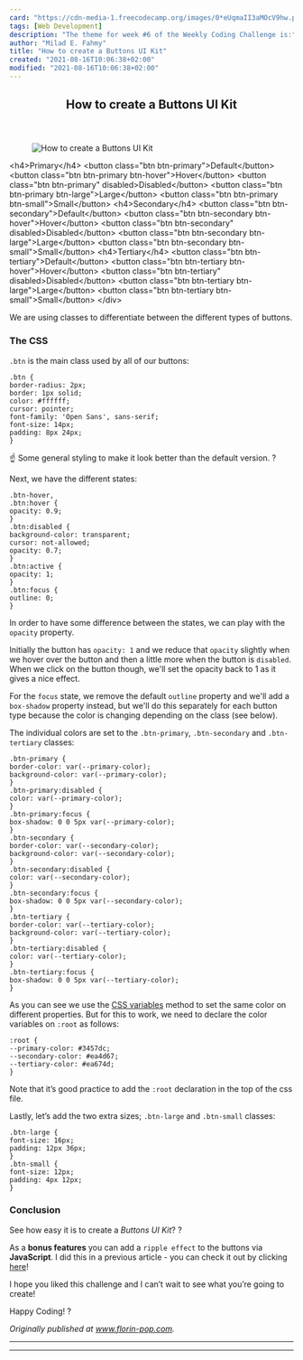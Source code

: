 ```yaml
---
card: "https://cdn-media-1.freecodecamp.org/images/0*eUqmaII3aMOcV9hw.png"
tags: [Web Development]
description: "The theme for week #6 of the Weekly Coding Challenge is:"
author: "Milad E. Fahmy"
title: "How to create a Buttons UI Kit"
created: "2021-08-16T10:06:38+02:00"
modified: "2021-08-16T10:06:38+02:00"
---
```

<div class="site-wrapper">
<main id="site-main" class="site-main outer">
<div class="inner">
<article class="post-full post tag-web-development tag-programming tag-ui tag-css tag-design ">
<header class="post-full-header">
<h1 class="post-full-title">How to create a Buttons UI Kit</h1>
</header>
<figure class="post-full-image">
<picture>
<source media="(max-width: 700px)" sizes="1px" srcset="data:image/gif;base64,R0lGODlhAQABAIAAAAAAAP///yH5BAEAAAAALAAAAAABAAEAAAIBRAA7 1w">
<source media="(min-width: 701px)" sizes="(max-width: 800px) 400px,
(max-width: 1170px) 700px,
1400px" srcset="https://cdn-media-1.freecodecamp.org/images/0*eUqmaII3aMOcV9hw.png 300w,
https://cdn-media-1.freecodecamp.org/images/0*eUqmaII3aMOcV9hw.png 600w,
https://cdn-media-1.freecodecamp.org/images/0*eUqmaII3aMOcV9hw.png 1000w,
https://cdn-media-1.freecodecamp.org/images/0*eUqmaII3aMOcV9hw.png 2000w">
<img onerror="this.style.display='none'" src="https://cdn-media-1.freecodecamp.org/images/0*eUqmaII3aMOcV9hw.png" alt="How to create a Buttons UI Kit">
</picture>
</figure>
<section class="post-full-content">
<div class="post-content">
&lt;h4&gt;Primary&lt;/h4&gt;
&lt;button class="btn btn-primary"&gt;Default&lt;/button&gt;
&lt;button class="btn btn-primary btn-hover"&gt;Hover&lt;/button&gt;
&lt;button class="btn btn-primary" disabled&gt;Disabled&lt;/button&gt;
&lt;button class="btn btn-primary btn-large"&gt;Large&lt;/button&gt;
&lt;button class="btn btn-primary btn-small"&gt;Small&lt;/button&gt;
&lt;h4&gt;Secondary&lt;/h4&gt;
&lt;button class="btn btn-secondary"&gt;Default&lt;/button&gt;
&lt;button class="btn btn-secondary btn-hover"&gt;Hover&lt;/button&gt;
&lt;button class="btn btn-secondary" disabled&gt;Disabled&lt;/button&gt;
&lt;button class="btn btn-secondary btn-large"&gt;Large&lt;/button&gt;
&lt;button class="btn btn-secondary btn-small"&gt;Small&lt;/button&gt;
&lt;h4&gt;Tertiary&lt;/h4&gt;
&lt;button class="btn btn-tertiary"&gt;Default&lt;/button&gt;
&lt;button class="btn btn-tertiary btn-hover"&gt;Hover&lt;/button&gt;
&lt;button class="btn btn-tertiary" disabled&gt;Disabled&lt;/button&gt;
&lt;button class="btn btn-tertiary btn-large"&gt;Large&lt;/button&gt;
&lt;button class="btn btn-tertiary btn-small"&gt;Small&lt;/button&gt;
&lt;/div&gt;</code></pre><p>We are using classes to differentiate between the different types of buttons.</p><h3 id="the-css">The CSS</h3><p><code>.btn</code> is the main class used by all of our buttons:</p><pre><code class="language-css">.btn {
border-radius: 2px;
border: 1px solid;
color: #ffffff;
cursor: pointer;
font-family: 'Open Sans', sans-serif;
font-size: 14px;
padding: 8px 24px;
}</code></pre><p>☝️ Some general styling to make it look better than the default version. ?</p><p>Next, we have the different states:</p><pre><code class="language-css">.btn-hover,
.btn:hover {
opacity: 0.9;
}
.btn:disabled {
background-color: transparent;
cursor: not-allowed;
opacity: 0.7;
}
.btn:active {
opacity: 1;
}
.btn:focus {
outline: 0;
}</code></pre><p>In order to have some difference between the states, we can play with the <code>opacity</code> property.</p><p>Initially the button has <code>opacity: 1</code> and we reduce that <code>opacity</code> slightly when we hover over the button and then a little more when the button is <code>disabled</code>. When we click on the button though, we'll set the opacity back to 1 as it gives a nice effect.</p><p>For the <code>focus</code> state, we remove the default <code>outline</code> property and we'll add a <code>box-shadow</code> property instead, but we'll do this separately for each button type because the color is changing depending on the class (see below).</p><p>The individual colors are set to the <code>.btn-primary</code>, <code>.btn-secondary</code> and <code>.btn-tertiary</code> classes:</p><pre><code class="language-css">.btn-primary {
border-color: var(--primary-color);
background-color: var(--primary-color);
}
.btn-primary:disabled {
color: var(--primary-color);
}
.btn-primary:focus {
box-shadow: 0 0 5px var(--primary-color);
}
.btn-secondary {
border-color: var(--secondary-color);
background-color: var(--secondary-color);
}
.btn-secondary:disabled {
color: var(--secondary-color);
}
.btn-secondary:focus {
box-shadow: 0 0 5px var(--secondary-color);
}
.btn-tertiary {
border-color: var(--tertiary-color);
background-color: var(--tertiary-color);
}
.btn-tertiary:disabled {
color: var(--tertiary-color);
}
.btn-tertiary:focus {
box-shadow: 0 0 5px var(--tertiary-color);
}</code></pre><p>As you can see we use the <a href="https://www.w3schools.com/css/css3_variables.asp" rel="noopener">CSS variables</a> method to set the same color on different properties. But for this to work, we need to declare the color variables on <code>:root</code> as follows:</p><pre><code class="language-css">:root {
--primary-color: #3457dc;
--secondary-color: #ea4d67;
--tertiary-color: #ea674d;
}</code></pre><p>Note that it’s good practice to add the <code>:root</code> declaration in the top of the css file.</p><p>Lastly, let’s add the two extra sizes; <code>.btn-large</code> and <code>.btn-small</code> classes:</p><pre><code class="language-css">.btn-large {
font-size: 16px;
padding: 12px 36px;
}
.btn-small {
font-size: 12px;
padding: 4px 12px;
}</code></pre><h3 id="conclusion">Conclusion</h3><p>See how easy it is to create a <em>Buttons UI Kit</em>? ?</p><p>As a <strong>bonus features</strong> you can add a <code>ripple effect</code> to the buttons via <strong>JavaScript</strong>. I did this in a previous article - you can check it out by clicking <a href="https://www.florin-pop.com/blog/2017/09/button-ripple-effect" rel="noopener">here</a>!</p><p>I hope you liked this challenge and I can’t wait to see what you’re going to create!</p><p>Happy Coding! ?</p><p><em>Originally published at <a href="https://www.florin-pop.com/blog/2019/04/buttons-ui-kit/" rel="noopener">www.florin-pop.com</a>.</em></p>
</div>
<hr>
<hr>
</section>
</article>
</div>
</main>
</div>
<!-- Google Tag Manager (noscript) -->
<!-- End Google Tag Manager (noscript) -->

